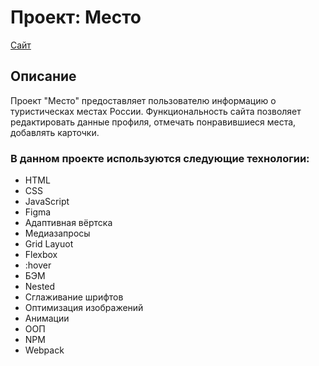 # Проект: Место
[Сайт](https://parfion.github.io/mesto/)

## Описание
Проект "Место" предоставляет пользователю информацию о туристическах местах России.
Функциональность сайта позволяет редактировать данные профиля, отмечать понравившиеся места, добавлять карточки.

### В данном проекте используются следующие технологии:
- HTML
- CSS
- JavaScript
- Figma
- Адаптивная вёртска
- Медиазапросы
- Grid Layuot
- Flexbox
- :hover
- БЭМ
- Nested
- Сглаживание шрифтов
- Оптимизация изображений
- Анимации
- ООП
- NPM
- Webpack